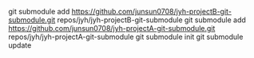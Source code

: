 git submodule add https://github.com/junsun0708/jyh-projectB-git-submodule.git repos/jyh/jyh-projectB-git-submodule
git submodule add https://github.com/junsun0708/jyh-projectA-git-submodule.git repos/jyh/jyh-projectA-git-submodule
git submodule init
git submodule update

